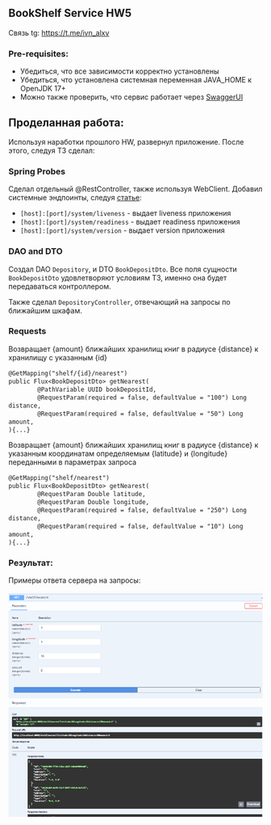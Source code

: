 ## BookShelf Service HW5
Связь tg: https://t.me/ivn_alxv

### Pre-requisites:
- Убедиться, что все зависимости корректно установлены
- Убедиться, что установлена системная переменная JAVA_HOME к OpenJDK 17+
- Можно также проверить, что сервис работает через [SwaggerUI](http://localhost:8080/swagger-ui/index.html#/)

## Проделанная работа:

Используя наработки прошлого HW, развернул приложение. После этого, следуя ТЗ сделал:

### Spring Probes

Сделал отдельный @RestController, также используя WebClient. Добавил системные эндпоинты, следуя [статье](https://spring.io/blog/2020/03/25/liveness-and-readiness-probes-with-spring-boot): 
- ``[host]:[port]/system/liveness`` - выдает liveness приложения
- ``[host]:[port]/system/readiness`` - выдает readiness приложения
- ``[host]:[port]/system/version`` - выдает version приложения


### DAO and DTO

Создал DAO ``Depository``, и DTO ``BookDepositDto``. Все поля сущности ``BookDepositDto`` удовлетворяют условиям ТЗ, именно она будет передаваться контроллером.

Также сделал ``DepositoryController``, отвечающий на запросы по ближайшим шкафам. 


### Requests

Возвращает {amount} ближайших хранилищ книг в радиусе {distance} к хранилищу с указанным {id}

```
@GetMapping("shelf/{id}/nearest")
public Flux<BookDepositDto> getNearest(
        @PathVariable UUID bookDepositId, 
        @RequestParam(required = false, defaultValue = "100") Long distance,
        @RequestParam(required = false, defaultValue = "50") Long amount,
){...}
```


Возвращает {amount} ближайших хранилищ книг в радиусе {distance} к указанным координатам определяемым {latitude} и {longitude}
переданными в параметрах запроса
```
@GetMapping("shelf/nearest")
public Flux<BookDepositDto> getNearest(
        @RequestParam Double latitude,
        @RequestParam Double longitude,
        @RequestParam(required = false, defaultValue = "250") Long distance,
        @RequestParam(required = false, defaultValue = "10") Long amount,
){...}
```

### Результат:

Примеры ответа сервера на запросы:

![img](src/main/resources/static/pictures/nearestResponce.png)